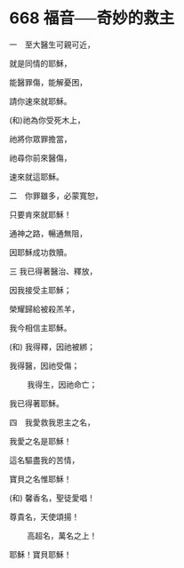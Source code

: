 # 668 福音──奇妙的救主

一　至大醫生可親可近，

就是同情的耶穌，

能醫罪傷，能解憂困，

請你速來就耶穌。

(和)祂為你受死木上，

祂將你眾罪擔當，

祂尋你前來醫傷，

速來就這耶穌。

二　你罪雖多，必蒙寬恕，

只要肯來就耶穌！

通神之路，暢通無阻，

因耶穌成功救贖。

三 我已得著醫治、釋放，

因我接受主耶穌；　

榮耀歸給被殺羔羊，

我今相信主耶穌。

(和) 我得釋，因祂被綁；

我得醫，因祂受傷；

　 　我得生，因祂命亡；

我已得著耶穌。

四　我愛救我恩主之名，

我愛之名是耶穌！

這名驅盡我的苦情，

寶貝之名惟耶穌！

(和) 馨香名，聖徒愛唱！

尊貴名，天使頌揚！

　　 高超名，萬名之上！

耶穌！寶貝耶穌！

